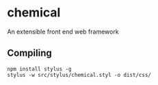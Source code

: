 # chemical

An extensible front end web framework


## Compiling

```
npm install stylus -g
stylus -w src/stylus/chemical.styl -o dist/css/
```